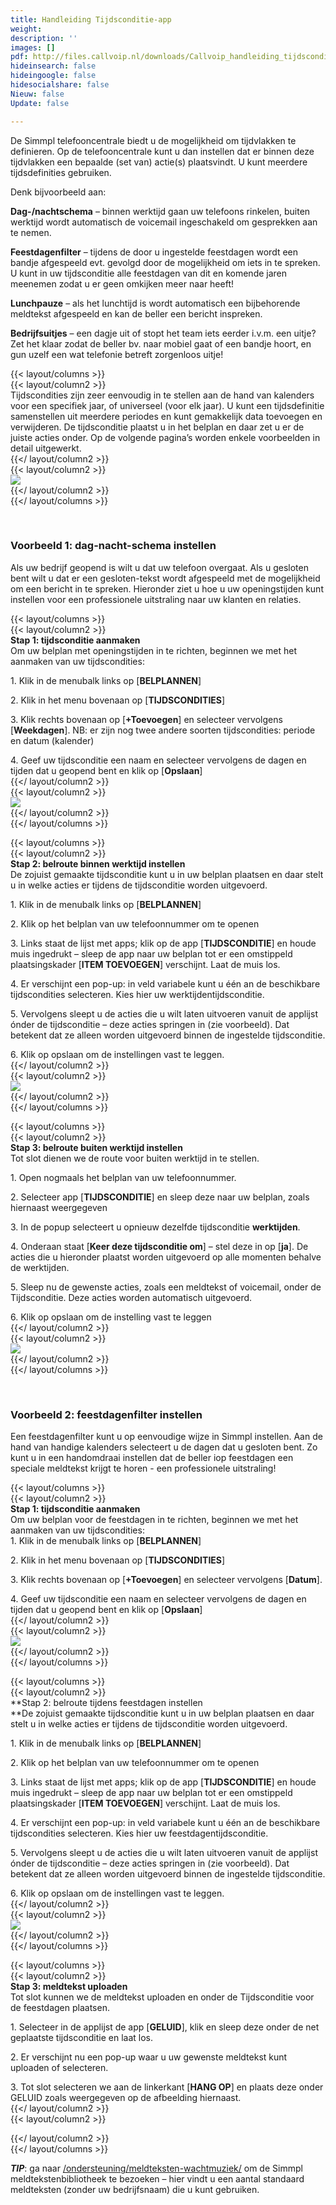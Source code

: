 ```yaml
---
title: Handleiding Tijdsconditie-app
weight: 
description: ''
images: []
pdf: http://files.callvoip.nl/downloads/Callvoip_handleiding_tijdsconditie-app.pdf
hideinsearch: false
hideingoogle: false
hidesocialshare: false
Nieuw: false
Update: false

---
```

De Simmpl telefooncentrale biedt u de mogelijkheid om tijdvlakken te definieren. Op de telefooncentrale kunt u dan instellen dat er binnen deze tijdvlakken een bepaalde (set van) actie(s) plaatsvindt. U kunt meerdere tijdsdefinities gebruiken.

Denk bijvoorbeeld aan:

**Dag-/nachtschema** – binnen werktijd gaan uw telefoons rinkelen, buiten werktijd wordt automatisch de voicemail ingeschakeld om gesprekken aan te nemen. 

**Feestdagenfilter** – tijdens de door u ingestelde feestdagen wordt een bandje afgespeeld evt. gevolgd door de mogelijkheid om iets in te spreken. U kunt in uw tijdsconditie alle feestdagen van dit en komende jaren meenemen zodat u er geen omkijken meer naar heeft! 

**Lunchpauze** – als het lunchtijd is wordt automatisch een bijbehorende meldtekst afgespeeld en kan de beller een bericht inspreken. 

**Bedrijfsuitjes** – een dagje uit of stopt het team iets eerder i.v.m. een uitje? Zet het klaar zodat de beller bv. naar mobiel gaat of een bandje hoort, en gun uzelf een wat telefonie betreft zorgenloos uitje!

{{< layout/columns >}}  
 {{< layout/column2 >}}  
Tijdscondities zijn zeer eenvoudig in te stellen aan de hand van kalenders voor een specifiek jaar, of universeel (voor elk jaar). U kunt een tijdsdefinitie samenstellen uit meerdere periodes en kunt gemakkelijk data toevoegen en verwijderen. De tijdsconditie plaatst u in het belplan en daar zet u er de juiste acties onder. Op de volgende pagina’s worden enkele voorbeelden in detail uitgewerkt.  
 {{</ layout/column2 >}}  
 {{< layout/column2 >}}  
![](https://res.cloudinary.com/callvoip/image/upload/v1565015813/support-tijdsconditie1_mopzfb.png)  
 {{</ layout/column2 >}}  
{{</ layout/columns >}}

<br>

### Voorbeeld 1: dag-nacht-schema instellen

Als uw bedrijf geopend is wilt u dat uw telefoon overgaat. Als u gesloten bent wilt u dat er een gesloten-tekst wordt afgespeeld met de mogelijkheid om een bericht in te spreken. Hieronder ziet u hoe u uw openingstijden kunt instellen voor een professionele uitstraling naar uw klanten en relaties.

{{< layout/columns >}}  
 {{< layout/column2 >}}  
**Stap 1: tijdsconditie aanmaken**   
Om uw belplan met openingstijden in te richten, beginnen we met het aanmaken van uw tijdscondities: 

1\. Klik in de menubalk links op \[**BELPLANNEN**\] 

2\. Klik in het menu bovenaan op \[**TIJDSCONDITIES**\] 

3\. Klik rechts bovenaan op \[**+Toevoegen**\] en selecteer vervolgens \[**Weekdagen**\]. NB: er zijn nog twee andere soorten tijdscondities: periode en datum (kalender) 

4\. Geef uw tijdsconditie een naam en selecteer vervolgens de dagen en tijden dat u geopend bent en klik op \[**Opslaan**\]  
 {{</ layout/column2 >}}  
 {{< layout/column2 >}}  
![](https://res.cloudinary.com/callvoip/image/upload/v1565016396/support-tijdsconditie4_twaqvc.png)  
 {{</ layout/column2 >}}  
{{</ layout/columns >}}

{{< layout/columns >}}  
 {{< layout/column2 >}}  
**Stap 2: belroute binnen werktijd instellen**   
De zojuist gemaakte tijdsconditie kunt u in uw belplan plaatsen en daar stelt u in welke acties er tijdens de tijdsconditie worden uitgevoerd. 

1\. Klik in de menubalk links op \[**BELPLANNEN**\] 

2\. Klik op het belplan van uw telefoonnummer om te openen 

3\. Links staat de lijst met apps; klik op de app \[**TIJDSCONDITIE**\] en houde muis ingedrukt – sleep de app naar uw belplan tot er een omstippeld plaatsingskader \[**ITEM TOEVOEGEN**\] verschijnt. Laat de muis los. 

4\. Er verschijnt een pop-up: in veld variabele kunt u één an de beschikbare tijdscondities selecteren. Kies hier uw werktijdentijdsconditie. 

5\. Vervolgens sleept u de acties die u wilt laten uitvoeren vanuit de applijst ónder de tijdsconditie – deze acties springen in (zie voorbeeld). Dat betekent dat ze alleen worden uitgevoerd binnen de ingestelde tijdsconditie. 

6\. Klik op opslaan om de instellingen vast te leggen.  
 {{</ layout/column2 >}}  
 {{< layout/column2 >}}  
![](https://res.cloudinary.com/callvoip/image/upload/v1565016443/support-tijdsconditie5_fq5yfp.png)  
 {{</ layout/column2 >}}  
{{</ layout/columns >}}

{{< layout/columns >}}  
 {{< layout/column2 >}}  
**Stap 3: belroute buiten werktijd instellen**   
Tot slot dienen we de route voor buiten werktijd in te stellen. 

1\. Open nogmaals het belplan van uw telefoonnummer. 

2\. Selecteer app \[**TIJDSCONDITIE**\] en sleep deze naar uw belplan, zoals hiernaast weergegeven 

3\. In de popup selecteert u opnieuw dezelfde tijdsconditie **werktijden**. 

4\. Onderaan staat \[**Keer deze tijdsconditie om**\] – stel deze in op \[**ja**\]. De acties die u hieronder plaatst worden uitgevoerd op alle momenten behalve de werktijden. 

5\. Sleep nu de gewenste acties, zoals een meldtekst of voicemail, onder de Tijdsconditie. Deze acties worden automatisch uitgevoerd. 

6\. Klik op opslaan om de instelling vast te leggen  
 {{</ layout/column2 >}}  
 {{< layout/column2 >}}  
![](https://res.cloudinary.com/callvoip/image/upload/v1565016483/support-tijdsconditie6_v9co9r.png)  
 {{</ layout/column2 >}}  
{{</ layout/columns >}}

<br>

### Voorbeeld 2: feestdagenfilter instellen

Een feestdagenfilter kunt u op eenvoudige wijze in Simmpl instellen. Aan de hand van handige kalenders selecteert u de dagen dat u gesloten bent. Zo kunt u in een handomdraai instellen dat de beller iop feestdagen een speciale meldtekst krijgt te horen - een professionele uitstraling!

{{< layout/columns >}}  
 {{< layout/column2 >}}  
**Stap 1: tijdsconditie aanmaken**   
Om uw belplan voor de feestdagen in te richten, beginnen we met het aanmaken van uw tijdscondities:   
1\. Klik in de menubalk links op \[**BELPLANNEN**\] 

2\. Klik in het menu bovenaan op \[**TIJDSCONDITIES**\] 

3\. Klik rechts bovenaan op \[**+Toevoegen**\] en selecteer vervolgens \[**Datum**\]. 

4\. Geef uw tijdsconditie een naam en selecteer vervolgens de dagen en tijden dat u geopend bent en klik op \[**Opslaan**\]  
 {{</ layout/column2 >}}  
 {{< layout/column2 >}}  
![](https://res.cloudinary.com/callvoip/image/upload/v1565015963/support-tijdsconditie2_zw4vhl.png)  
 {{</ layout/column2 >}}  
{{</ layout/columns >}}

{{< layout/columns >}}  
 {{< layout/column2 >}}  
**Stap 2: belroute tijdens feestdagen instellen  
**De zojuist gemaakte tijdsconditie kunt u in uw belplan plaatsen en daar stelt u in welke acties er tijdens de tijdsconditie worden uitgevoerd. 

1\. Klik in de menubalk links op \[**BELPLANNEN**\] 

2\. Klik op het belplan van uw telefoonnummer om te openen 

3\. Links staat de lijst met apps; klik op de app \[**TIJDSCONDITIE**\] en houde muis ingedrukt – sleep de app naar uw belplan tot er een omstippeld plaatsingskader \[**ITEM TOEVOEGEN**\] verschijnt. Laat de muis los. 

4\. Er verschijnt een pop-up: in veld variabele kunt u één an de beschikbare tijdscondities selecteren. Kies hier uw feestdagentijdsconditie. 

5\. Vervolgens sleept u de acties die u wilt laten uitvoeren vanuit de applijst ónder de tijdsconditie – deze acties springen in (zie voorbeeld). Dat betekent dat ze alleen worden uitgevoerd binnen de ingestelde tijdsconditie. 

6\. Klik op opslaan om de instellingen vast te leggen.  
 {{</ layout/column2 >}}  
 {{< layout/column2 >}}  
![](https://res.cloudinary.com/callvoip/image/upload/v1565016095/support-tijdsconditie3_csocws.png)  
 {{</ layout/column2 >}}  
{{</ layout/columns >}}

{{< layout/columns >}}  
 {{< layout/column2 >}}  
**Stap 3: meldtekst uploaden**   
Tot slot kunnen we de meldtekst uploaden en onder de Tijdsconditie voor de feestdagen plaatsen. 

1\. Selecteer in de applijst de app \[**GELUID**\], klik en sleep deze onder de net geplaatste tijdsconditie en laat los. 

2\. Er verschijnt nu een pop-up waar u uw gewenste meldtekst kunt uploaden of selecteren. 

3\. Tot slot selecteren we aan de linkerkant \[**HANG OP**\] en plaats deze onder GELUID zoals weergegeven op de afbeelding hiernaast.  
 {{</ layout/column2 >}}  
 {{< layout/column2 >}}  
  
 {{</ layout/column2 >}}  
{{</ layout/columns >}}

**_TIP_**: ga naar [/ondersteuning/meldteksten-wachtmuziek/](/ondersteuning/meldteksten-wachtmuziek/ ) om de Simmpl meldtekstenbibliotheek te bezoeken – hier vindt u een aantal standaard meldteksten (zonder uw bedrijfsnaam) die u kunt gebruiken.